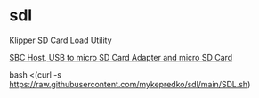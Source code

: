 # sdl
Klipper SD Card Load Utility

[SBC Host, USB to micro SD Card Adapter and micro SD Card](https://github.com/mykepredko/sdl/main/photos/Required_SDL_Parts.png)

bash <(curl -s https://raw.githubusercontent.com/mykepredko/sdl/main/SDL.sh)
